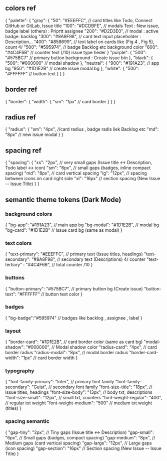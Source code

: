 ## colors ref

{
  "palette": {
  "gray": {
      "50": "#EEEFFC",   //  card titles like  Todo, Connect GitHub or GitLab, Issue title
      "100": "#DCDBFE",  // modals Text : New issue, badge label (others) : Priprtt assignee
      "200": "#D2D3E0",  // modal : active badge: backlog 
      "300": "#8A8F98",  // card text input placeholder : Description...
      "400": "#858699",  // text label on cards like (Fig 4 , Fig 5), count 4/
      "500": "#595974",  // badge Backlog etc background color
      "600": "#4C4F6B"   // counter text (/10) issue type heder
  }
    "purple": {
      "500": "#575BC7"   // primary button background : Create issue btn
    },
    "black": {
      "500": "#000000"   // modal shadow
    },
    "neutral": {
      "900": "#191A23",  // app bg 
      "950": "#1D1E2B"   // create issue modal bg
    },
    "white": {
      "500": "#FFFFFF"   // button text
    }
  }
}

## border ref

{
  "border": {
    "width": {
      "sm": "1px" // card border
    }
  }
}

## radius ref

{
  "radius": {
    "sm": "4px", //card radius , badge radis liek Backlog etc
    "md": "8px" // new issue modal 
  }
}

## spacing ref
{
  "spacing": {
    "xs": "2px",      // very small gaps (Issue title ↔ Description, Todo label ↔ icon)
    "sm": "6px",      // small gaps (badges, inline compact spacing)
    "md": "8px",      // card vertical spacing
    "lg": "12px",     // spacing between icons on card right side
    "xl": "16px"      // section spacing (New Issue -- Issue Title)
  }
}

## semantic theme tokens (Dark Mode)

### background colors
{
  "bg-app": "#191A23",           // main app bg
  "bg-modal": "#1D1E2B",         // modal bg  
  "bg-card": "#1D1E2B"           // Issue card bg (same as modal)
}

### text colors
{
  "text-primary": "#EEEFFC",     // primary text (Issue titles, headings)
  "text-secondary": "#8A8F98",   // secondary text (Descriptions) 4/ counter
  "text-tertiary" : "#4C4F6B", // total counter /10
}




###  buttons
{
  "button-primary": "#575BC7",    // primary button bg (Create issue)
  "button-text": "#FFFFFF"       // button text color
}

### badges
{
 "bg-badge":"#595974" // badges like backlog , assignee , label
}

### layout
{
  "border-card": "#1D1E2B",       // card border color (same as card bg)
  "modal-shadow": "#000000",      // Modal shadow color
  "radius-card": "4px",           // card border radius
  "radius-modal": "8px",          // modal border radius
  "border-card-width": "1px"      // card border width
}

### typography 
{
  "font-family-primary": "Inter",      // primary font family
  "font-family-secondary": "Geist",    // secondary font family
  "font-size-title": "18px",           // Issue titles, headings
  "font-size-body": "13px",            // body txt, descriptions
  "font-size-small": "12px",           // small txt, counters
  "font-weight-regular": "400",        // regular txt weight
  "font-weight-medium": "500"          // medium txt weight (titles)
}

### spacing semantic
{
  "gap-tiny": "2px",            // Tiny gaps (Issue title ↔ Description)
  "gap-small": "6px",           // Small gaps (badges, compact spacing)
  "gap-medium": "8px",          // Medium gaps (card vertical spacing)
  "gap-large": "12px",          // Large gaps (icon spacing)
  "gap-section": "16px"         // Section spacing (New Issue -- Issue Title)
}